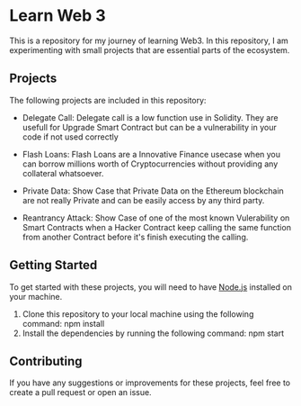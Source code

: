 # Learn Web 3

This is a repository for my journey of learning Web3. In this repository, I am experimenting with small projects that are essential parts of the ecosystem.

## Projects

The following projects are included in this repository:

- Delegate Call: Delegate call is a low function use in Solidity. They are usefull for Upgrade Smart Contract but can be a vulnerability in your code if not used correctly

- Flash Loans: Flash Loans are a Innovative Finance usecase when you can borrow millions worth of Cryptocurrencies without providing any collateral whatsoever.

- Private Data: Show Case that Private Data on the Ethereum blockchain are not really Private and can be easily access by any third party.

- Reantrancy Attack: Show Case of one of the most known Vulerability on Smart Contracts when a Hacker Contract keep calling the same function from another Contract before it's finish executing the calling.

## Getting Started

To get started with these projects, you will need to have [Node.js](https://nodejs.org) installed on your machine.

1. Clone this repository to your local machine using the following command: npm install
2. Install the dependencies by running the following command: npm start

## Contributing

If you have any suggestions or improvements for these projects, feel free to create a pull request or open an issue.

